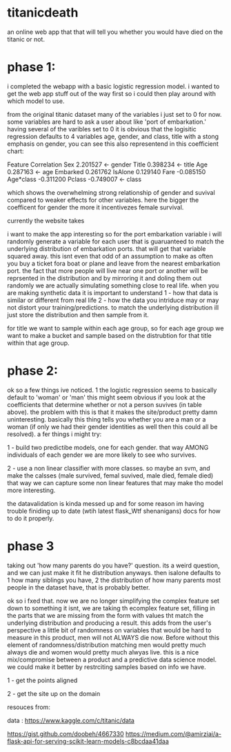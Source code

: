 # titanicdeath
an online web app that that will tell you whether you would have died on the titanic or not.


# phase 1:

i completed the webapp with a basic logistic regression model. i wanted to get the web app stuff out of the way first so i could then play around with which model to use.

from the original titanic dataset many of the variables i just set to 0 for now. some variables are hard to ask a user about like 'port of embarkation.' having several of the varibles set to 0 it is obvious that the logisitic regression defaults to 4 variables age, gender, and class, title with a stong emphasis on gender, you can see this also representend in this coefficient chart:

Feature     Correlation
Sex         2.201527 <- gender
Title       0.398234 <- title
Age         0.287163 <- age
Embarked     0.261762
IsAlone     0.129140
Fare        -0.085150
Age*class   -0.311200
Pclass      -0.749007 <- class

which shows the overwhelming strong relationship of gender and suvival compared to weaker effects for other variables. here the bigger the coefficent for gender the more it incentivezes female survival.

currently the website takes 

i want to make the app interesting so for the port embarkation variable i will randomly generate a variable for each user that is guaruanteed to match the underlying distribution of embarkation ports. that will get that variable squared away. this isnt even that odd of an assumption to make as often you buy a ticket fora boat or plane and leave from the nearest embarkation port. the fact that more people will live near one port or another will be reprsented in the distribution and by mirroring it and doling them out randomly we are actually simulating something close to real life. when you are making synthetic data it is important to understand 1 - how that data is similar or different from real life 2 - how the data you intriduce may or may not distort your training/predictions. to match the underlying distribution ill just store the distribution and then sample from it.

for title we want to sample within each age group, so for each age group we want to make a bucket and sample based on the distrubtion for that title within that age group.

# phase 2:

ok so a few things ive noticed. 1 the logistic regression seems to basically default to 'woman' or 'man' this might seem obvious if you look at the coefficients that determine whether or not a person suvives (in table above). the problem with this is that it makes the site/product pretty damn uninteresting. basically this thing tells you whether you are a man or a woman (if only we had their gender identities as well then this could all be resolved). a fer things i might try:

1 - build two predictibe models, one for each gender. that way AMONG individuals of each gender we are more likely to see who survives.

2 - use a non linear classifier with more classes. so maybe an svm, and make the calsses (male survived, femal suvived, male died, female died) that way we can capture some non linear features that may make tho model more interesting.

the datavalidation is kinda messed up and for some reason im having trouble finiding up to date (wtih latest flask_Wtf shenanigans) docs for how to do it properly.

# phase 3

taking out 'how many parents do you have?' question. its a weird question, and we can just make it fit he distribution anyways. then isalone defaults to 1 how many siblings you have, 2 the distribution of how many parents most people in the dataset have, that is probably better.

ok so i fxed that. now we are no longer simplifying the complex feature set down to something it isnt, we are taking th ecomplex feature set, filling in the parts that we are missing from the form with values tht match the underlying distribution and producing a result. this adds from the user's perspective a little bit of randomness on variables that would be hard to measure in this product, men will not ALWAYS die now. Before without this element of randomness/distribution matching men would pretty much always die and women would pretty much alwyas live. this is a nice mix/compromise between a product and a predictive data science model. we could make it better by restrciting samples based on info we have.

1 - get the points aligned

2 - get the site up on the domain

resouces from: 

data : https://www.kaggle.com/c/titanic/data

https://gist.github.com/doobeh/4667330
https://medium.com/@amirziai/a-flask-api-for-serving-scikit-learn-models-c8bcdaa41daa

